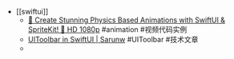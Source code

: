 - [[swiftui]]
	- [🎨 Create Stunning Physics Based Animations with SwiftUI & SpriteKit! 🚀   HD 1080p](https://www.youtube.com/watch?v=d7oWIv2JjG8) #animation #视频代码实例
	- [UIToolbar in SwiftUI | Sarunw](https://sarunw.com/posts/uitoolbar-in-swiftui/) #UIToolbar #技术文章
	-